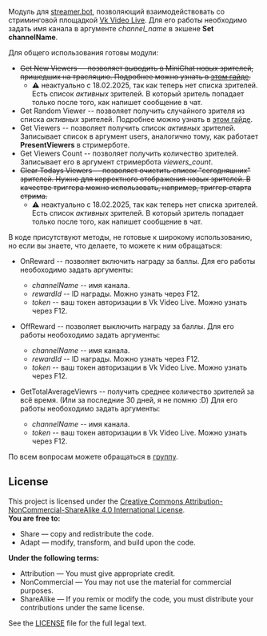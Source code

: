 Модуль для [streamer.bot](https://streamer.bot/), позволяющий взаимодействовать со стриминговой площадкой [Vk Video Live](https://live.vkvideo.ru/). Для его работы необходимо задать имя канала в аргументе *channel_name* в экшене **Set channelName**.

Для общего использования готовы модули:

* ~~Get New Viewers -- позволяет выводить в MiniChat новых зрителей, пришедших на трасляцию. Подробнее можно узнать в [этом гайде](https://dzen.ru/a/Zaq2Po_5TGRrHwx_).~~
  * ⚠ неактуально с 18.02.2025, так как теперь нет списка зрителей. Есть список *активных* зрителей. В который зритель попадает только после того, как напишет сообщение в чат.
* Get Random Viewer -- позволяет получить случайного зрителя из списка *активных* зрителей. Подробнее можно узнать в [этом гайде](https://dzen.ru/a/ZWhq_W5vi2KFMEWF).
* Get Viewers -- позволяет получить список *активных* зрителей. Записывает список в аргумент users, аналогично тому, как работает **PresentViewers** в стримерботе.
* Get Viewers Count -- позволяет получить количество зрителей. Записывает его в аргумент стримербота *viewers_count*.
* ~~Clear Todays Viewers -- позволяет очистить список "сегодняшних" зрителей. Нужно для корректного отображения новых зрителей. В качестве триггера можно использовать, например, триггер старта стрима.~~
  * ⚠ неактуально с 18.02.2025, так как теперь нет списка зрителей. Есть список *активных* зрителей. В который зритель попадает только после того, как напишет сообщение в чат.
  
В коде присутствуют методы, не готовые к широкому использованию, но если вы знаете, что делаете, то можете к ним обращаться:
* OnReward -- позволяет включить награду за баллы. Для его работы необоходимо задать аргументы:
  * *channelName* -- имя канала.
  * *rewardId* -- ID награды. Можно узнать через F12.
  * *token* -- ваш токен авторизации в Vk Video Live. Можно узнать через F12.
 
* OffReward -- позволяет выключить награду за баллы. Для его работы необоходимо задать аргументы:
  * *channelName* -- имя канала.
  * *rewardId* -- ID награды. Можно узнать через F12.
  * *token* -- ваш токен авторизации в Vk Video Live. Можно узнать через F12.
* GetTotalAverageViewrs -- получить среднее количество зрителей за всё время. (Или за последние 30 дней, я не помню :D) Для его работы необоходимо задать аргументы:
  * *channelName* -- имя канала.
  * *token* -- ваш токен авторизации в Vk Video Live. Можно узнать через F12.


По всем вопросам можете обращаться в [группу](https://t.me/nuboheimersb).

## License
This project is licensed under the [Creative Commons Attribution-NonCommercial-ShareAlike 4.0 International License](https://creativecommons.org/licenses/by-nc-sa/4.0/).  
**You are free to:**
- Share — copy and redistribute the code.
- Adapt — modify, transform, and build upon the code.

**Under the following terms:**
- Attribution — You must give appropriate credit.
- NonCommercial — You may not use the material for commercial purposes.
- ShareAlike — If you remix or modify the code, you must distribute your contributions under the same license.

See the [LICENSE](LICENSE) file for the full legal text.